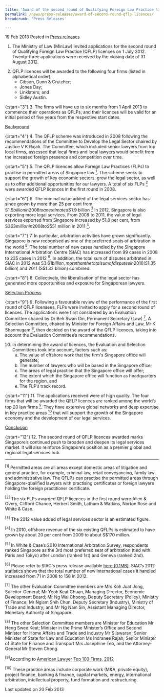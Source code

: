 ```yaml
---
title: 'Award of the second round of Qualifying Foreign Law Practice licences'
permalink: /news/press-releases/award-of-second-round-qflp-licences/
breadcrumb: 'Press Releases'

---
```



19 Feb 2013 Posted in [Press releases](/news/press-releases)

1. The Ministry of Law (MinLaw) invited applications for the second round of Qualifying Foreign Law Practice (QFLP) licences on 1 July 2012.  Twenty-three applications were received by the closing date of 31 August 2012.

<ol start="2">
<li>QFLP licences will be awarded to the following four firms (listed in alphabetical order):

<ul>

<li>Gibson, Dunn & Crutcher;</li>

<li>Jones Day;</li>

<li>Linklaters; and</li>

<li>Sidley Austin.</li>


</ul>

</li>
</ol>

{:start="3"}
3. The firms will have up to six months from 1 April 2013 to commence their operations as QFLPs, and their licences will be valid for an initial period of five years from the respective start dates.

<u>Background</u>

{:start="4"}
4. The QFLP scheme was introduced in 2008 following the recommendations of the Committee to Develop the Legal Sector chaired by Justice V K Rajah.  The Committee, which included senior lawyers from top local firms, assessed that local firms and local lawyers would benefit from the increased foreign presence and competition over time.

{:start="5"}
5. The QFLP licences allow Foreign Law Practices (FLPs) to practise in permitted areas of Singapore law <a href="#fn1"><sup>1</sup></a>.  The scheme seeks to support the growth of key economic sectors, grow the legal sector, as well as to offer additional opportunities for our lawyers.   A total of six FLPs <a href="#fn2"><sup>2</sup></a> were awarded QFLP licences in the first round in 2008. 


{:start="6"}
6. The nominal value added of the legal services sector has since grown by more than 25 per cent from S$1.5 billion in 2008 to an estimated S$1.9 billion <a href="#fn3"><sup>3</sup></a> in 2012.  Singapore is also exporting more legal services. From 2008 to 2011, the value of legal services exported from Singapore increased by 51.8 per cent, from S$363 million in 2008 to S$551 million in 2011 <a href="#fn4"><sup>4</sup></a>. 

{:start="7"}
7. In particular, arbitration activities have grown significantly. Singapore is now recognised as one of the preferred seats of arbitration in the world <a href="#fn5"><sup>5</sup></a>. The total number of new cases handled by the Singapore International Arbitration Centre (SIAC) has increased from 99 cases in 2008 to 235 cases in 2012 <a href="#fn6"><sup>6</sup></a>.  In addition, the total sum of disputes arbitrated in SIAC in 2012 was S$3.61 billion, more than the total sum of disputes in 2010 (S$1.35 billion) and 2011 (S$1.32 billion) combined.

{:start="8"}
8. Collectively, the liberalisation of the legal sector has generated more opportunities and exposure for Singaporean lawyers. 

<u>Selection Process</u>

{:start="9"}
9. Following a favourable review of the performance of the first round of QFLP licensees, FLPs were invited to apply for a second round of licences.  The applications were first considered by an Evaluation Committee chaired by Dr Beh Swan Gin, Permanent Secretary (Law) <a href="#fn7"><sup>7</sup></a>.  A Selection Committee, chaired by Minister for Foreign Affairs and Law, Mr K Shanmugam <a href="#fn8"><sup>8</sup></a>, then decided on the award of the QFLP licences, taking into account the Evaluation Committee’s recommendations.


<ol start="10">
<li>  In determining the award of licences, the Evaluation and Selection Committees took into account, factors such as:

<ol style="list-style-type: lower-alpha;">
<li>The value of offshore work that the firm's Singapore office will generate;</li>
<li>The number of lawyers who will be based in the Singapore office;</li>
<li>The areas of legal practice that the Singapore office will offer;</li>
<li>The extent which the Singapore office will function as headquarters for the region, and</li>
<li>The FLP’s track record.</li> 
</ol>

</li>
</ol>

{:start="11"}
11. The applications received were of high quality.  The four firms that will be awarded the QFLP licences are ranked among the world’s top 20 law firms <a href="#fn9"><sup>9</sup></a>.  They have extensive global networks and deep expertise in key practice areas <a href="#fn10"><sup>10</sup></a> that will support the growth of the Singapore economy and the development of our legal services.

<u>Conclusion</u>

{:start="12"}
12. The second round of QFLP licences awarded marks Singapore’s continued push to broaden and deepen its legal services market.  It will also reinforce Singapore’s position as a premier global and regional legal services hub.  


---

<p id="fn1"><sup>[1]</sup> Permitted areas are all areas except domestic areas of litigation and general practice, for example, criminal law, retail conveyancing, family law and administrative law. The QFLPs can practise the permitted areas through Singapore-qualified lawyers with practising certificates or foreign lawyers holding the foreign practitioner certificate.</p>


<p id="fn2"><sup>[2]</sup> The six FLPs awarded QFLP licences in the first round were Allen & Overy, Clifford Chance, Herbert Smith, Latham & Watkins, Norton Rose and White & Case.</p>


<p id="fn3"><sup>[3]</sup> The 2012 value added of legal services sector is an estimated figure.</p>



<p id="fn4"><sup>[4]</sup> In 2010, offshore revenue of the six existing QFLPs is estimated to have grown by about 20 per cent from 2009 to about S$170 million.</p>



<p id="fn5"><sup>[5]</sup> In White & Case’s 2010 International Arbitration Survey, respondents ranked Singapore as the 3rd most preferred seat of arbitration (tied with Paris and Tokyo) after London (ranked 1st) and Geneva (ranked 2nd).</p>



<p id="fn6"><sup>[6]</sup> Please refer to SIAC's press release available <a href="/files/news/press-releases/2013/02/SIACPR2013.pdf ">here (0.1MB)</a>.  SIAC’s 2012 statistics shows that the total number of new international cases it handled increased from 71 in 2008 to 158 in 2012. </p>



<p id="fn7"><sup>[7]</sup> The other Evaluation Committee members are Mrs Koh Juat Jong, Solicitor-General; Mr Yeoh Keat Chuan, Managing Director, Economic Development Board; Mr Ng Wai Choong, Deputy Secretary (Policy), Ministry of Finance; Mr Ngiam Shih Chun, Deputy Secretary (Industry), Ministry of Trade and Industry; and Mr Ng Nam Sin, Assistant Managing Director, Monetary Authority of Singapore.</p>



<p id="fn8"><sup>[8]</sup> The other Selection Committee members are Minister for Education Mr Heng Swee Keat; Minister in the Prime Minister’s Office and Second Minister for Home Affairs and Trade and Industry Mr S Iswaran; Senior Minister of State for Law and Education Ms Indranee Rajah; Senior Minister of State for Finance and Transport Mrs Josephine Teo, and the Attorney-General Mr Steven Chong.</p>


<p id="fn9"><sup>[9]</sup>According to <a href="http://www.americanlawyer.com/PubArticleTAL.jsp?id=1202571228982&slreturn=20130010034837">American Lawyer Top 100 Firms, 2012</a></p>


<p id="fn10"><sup>[10]</sup> These practice areas include corporate work (M&A, private equity), project finance, banking & finance, capital markets, energy, international arbitration, intellectual property, fund formation and restructuring.</p>  


<p class="right-side-updated">Last updated on 20 Feb 2013</p>


